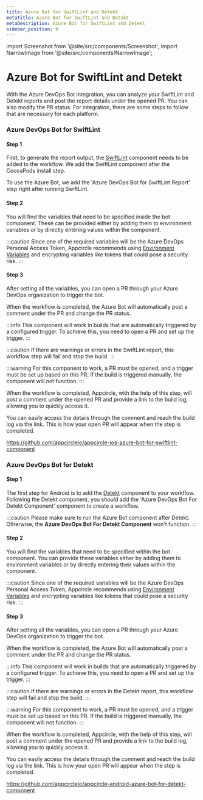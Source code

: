 ```yaml
---
title: Azure Bot for SwiftLint and Detekt
metaTitle: Azure Bot for SwiftLint and Detekt
metaDescription: Azure Bot for SwiftLint and Detekt
sidebar_position: 9
---
```


import Screenshot from '@site/src/components/Screenshot';
import NarrowImage from '@site/src/components/NarrowImage';

# Azure Bot for SwiftLint and Detekt

With the Azure DevOps Bot integration, you can analyze your SwiftLint and Detekt reports and post the report details under the opened PR. You can also modify the PR status. For integration, there are some steps to follow that are necessary for each platform.

### Azure DevOps Bot for SwiftLint

#### Step 1

First, to generate the report output, the [SwiftLint](../workflows/ios-specific-workflow-steps.md#swiftlint) component needs to be added to the workflow. We add the SwiftLint component after the CocoaPods install step.

To use the Azure Bot, we add the 'Azure DevOps Bot for SwiftLint Report' step right after running SwiftLint.

<Screenshot url='https://cdn.appcircle.io/docs/assets/workflowtips-ios-wf.png' />

#### Step 2

You will find the variables that need to be specified inside the bot component. These can be provided either by adding them to environment variables or by directly entering values within the component.

<Screenshot url='https://cdn.appcircle.io/docs/assets/workflowtips-ios-wf-details.png' />

:::caution
Since one of the required variables will be the Azure DevOps Personal Access Token, Appcircle recommends using [Environment Variables](../environment-variables) and encrypting variables like tokens that could pose a security risk.
:::

<Screenshot url='https://cdn.appcircle.io/docs/assets/workflowtips-env-var-full.png' />

#### Step 3

After setting all the variables, you can open a PR through your Azure DevOps organization to trigger the bot.

When the workflow is completed, the Azure Bot will automatically post a comment under the PR and change the PR status.

:::info
This component will work in builds that are automatically triggered by a configured trigger. To achieve this, you need to open a PR and set up the trigger.
:::

:::caution
If there are warnings or errors in the SwiftLint report, this workflow step will fail and stop the build.
:::

:::warning
For this component to work, a PR must be opened, and a trigger must be set up based on this PR. If the build is triggered manually, the component will not function.
:::

When the workflow is completed, Appcircle, with the help of this step, will post a comment under the opened PR and provide a link to the build log, allowing you to quickly access it.

You can easily access the details through the comment and reach the build log via the link. This is how your open PR will appear when the step is completed.

<Screenshot url='https://cdn.appcircle.io/docs/assets/workflowtips-pr-comment.png' />

https://github.com/appcircleio/appcircle-ios-azure-bot-for-swiftlint-component

### Azure DevOps Bot for Detekt

#### Step 1

The first step for Android is to add the [Detekt](../integrations/../workflows/android-specific-workflow-steps.md#detekt) component to your workflow. Following the Detekt component, you should add the 'Azure DevOps Bot For Detekt Component' component to create a workflow.

:::caution
Please make sure to run the Azure Bot component after Detekt. Otherwise, the **Azure DevOps Bot For Detekt Component** won't function.
:::

<Screenshot url='https://cdn.appcircle.io/docs/assets/workflowtips-android-wf-step.png' />

#### Step 2

You will find the variables that need to be specified within the bot component. You can provide these variables either by adding them to environment variables or by directly entering their values within the component.

<Screenshot url='https://cdn.appcircle.io/docs/assets/workflowtips-android-wf-details.png' />

:::caution
Since one of the required variables will be the Azure DevOps Personal Access Token, Appcircle recommends using [Environment Variables](../environment-variables) and encrypting variables like tokens that could pose a security risk.
:::

#### Step 3

After setting all the variables, you can open a PR through your Azure DevOps organization to trigger the bot.

When the workflow is completed, the Azure Bot will automatically post a comment under the PR and change the PR status.

:::info
This component will work in builds that are automatically triggered by a configured trigger. To achieve this, you need to open a PR and set up the trigger.
:::

:::caution
If there are warnings or errors in the Detekt report, this workflow step will fail and stop the build.
:::

:::warning
For this component to work, a PR must be opened, and a trigger must be set up based on this PR. If the build is triggered manually, the component will not function.
:::

When the workflow is completed, Appcircle, with the help of this step, will post a comment under the opened PR and provide a link to the build log, allowing you to quickly access it.

You can easily access the details through the comment and reach the build log via the link. This is how your open PR will appear when the step is completed.

<Screenshot url='https://cdn.appcircle.io/docs/assets/workflowtips-android-status-change.png' />

<NarrowImage src="https://cdn.appcircle.io/docs/assets/workflowtips-android-comment.png" />

https://github.com/appcircleio/appcircle-android-azure-bot-for-detekt-component
